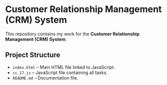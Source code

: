 # Customer Relationship Management (CRM) System

This repository contains my work for the **Customer Relationship Management (CRM) System**.

## Project Structure
- `index.html` – Main HTML file linked to JavaScript.
- `cc_17.js` – JavaScript file containing all tasks.
- `README.md` – Documentation file.
